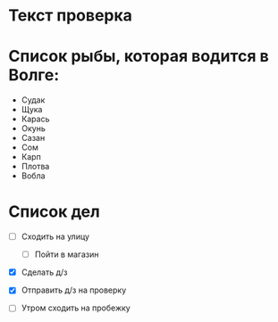 # Текст проверка

# Список рыбы, которая водится в Волге:


* Судак
* Щука
* Карась
* Окунь
* Сазан
* Сом
* Карп
* Плотва
* Вобла 
# Список дел


* [ ] Сходить на улицу
    * [ ] Пойти в магазин
* [X] Сделать д/з
* [X] Отправить д/з на проверку
* [ ] Утром сходить на пробежку

